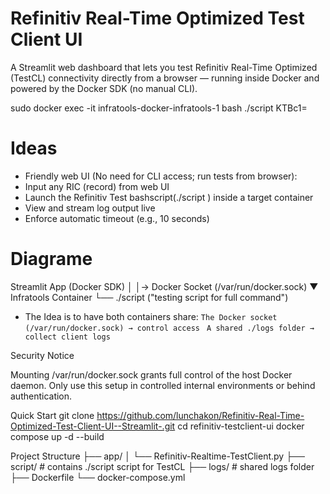 # Refinitiv Real-Time Optimized Test Client UI
A Streamlit web dashboard that lets you test Refinitiv Real-Time Optimized (TestCL) connectivity directly from a browser — running inside Docker and powered by the Docker SDK (no manual CLI).


sudo docker exec -it infratools-docker-infratools-1 bash
./script KTBc1=


# Ideas
- Friendly web UI (No need for CLI access; run tests from browser):
- Input any RIC (record) from web UI
- Launch the Refinitiv Test bashscript(./script <ric>) inside a target container
- View and stream log output live
- Enforce automatic timeout (e.g., 10 seconds)

# Diagrame 
Streamlit App (Docker SDK)
   │
   │→ Docker Socket (/var/run/docker.sock)
   ▼
Infratools Container
   └── ./script <record> ("testing script for full command")


* The Idea is to have both containers share:
```The Docker socket (/var/run/docker.sock) → control access ```
```A shared ./logs folder → collect client logs ```


Security Notice

Mounting /var/run/docker.sock grants full control of the host Docker daemon.
Only use this setup in controlled internal environments or behind authentication.


Quick Start
git clone https://github.com/lunchakon/Refinitiv-Real-Time-Optimized-Test-Client-UI--Streamlit-.git
cd refinitiv-testclient-ui
docker compose up -d --build

Project Structure
├── app/
│   └── Refinitiv-Realtime-TestClient.py
├── script/                     # contains ./script script for TestCL
├── logs/                       # shared logs folder
├── Dockerfile
└── docker-compose.yml
